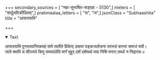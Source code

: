 +++
secondary_sources = [ "महा-सुभाषित-सङ्ग्रहः - 5130",]
meters = [ "शार्दूलविक्रीडितम्",]
pratimaalaa_letters = [ "स", "ज",]
jsonClass = "Subhaashita"
title = "आयास्यामि"

+++

<details open><summary>Text</summary>

आयास्यामि पुनस्तवान्तिकमहं यामे व्यतीते प्रियेत्य् उक्त्वा पङ्कजलोचना सरभसं कान्ता समाजं ययौ।  
जाते क्वापि च सीञ्जते किमु समायातेति मार्गं मुहुर् दर्शं दर्शमथो मया निशि मनाग् लब्धो न निद्रारसः॥
</details>
